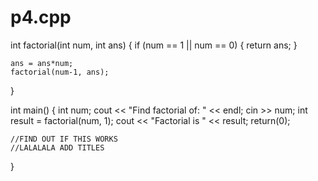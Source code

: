 p4.cpp
======

int factorial(int num, int ans) {
    if (num == 1 || num == 0) {
          return ans;
    }
    
    ans = ans*num;
    factorial(num-1, ans);
}

int main() {
    int num;
    cout << "Find factorial of: " << endl;
    cin >> num;
    int result = factorial(num, 1);
    cout << "Factorial is " << result;
    return(0);
    
    //FIND OUT IF THIS WORKS
    //LALALALA ADD TITLES
    
}
